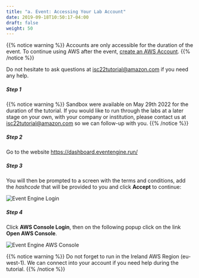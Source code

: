 ```yaml
---
title: "a. Event: Accessing Your Lab Account"
date: 2019-09-18T10:50:17-04:00
draft: false
weight: 50
---
```


{{% notice warning %}}
Accounts are only accessible for the duration of the event. To continue using AWS after the event, [create an AWS Account](<https://aws.amazon.com/premiumsupport/knowledge-center/create-and-activate-aws-account/>).
{{% /notice %}}

Do not hesitate to ask questions at isc22tutorial@amazon.com if you need any help.

##### Step 1

{{% notice warning %}}
Sandbox were available on May 29th 2022 for the duration of the tutorial. If you would like to run through the labs at a later stage on your own, with your company or institution, please contact us at isc22tutorial@amazon.com so we can follow-up with you.
{{% /notice %}}

##### Step 2

Go to the website https://dashboard.eventengine.run/

##### Step 3

You will then be prompted to a screen with the terms and conditions, add the *hashcode* that will be provided to you and click **Accept** to continue:

![Event Engine Login](</images/isc22/event-engine-login.png>)

##### Step 4

Click **AWS Console Login**, then on the following popup click on the link **Open AWS Console**.

![Event Engine AWS Console](</images/isc22/event-engine-aws-console.png>)

{{% notice warning %}}
Do not forget to run in the Ireland AWS Region (eu-west-1). We can connect into your account if you need help during the tutorial.
{{% /notice %}}
